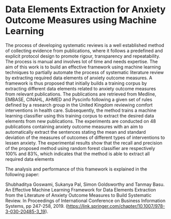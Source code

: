# Data Elements Extraction for Anxiety Outcome Measures using Machine Learning
The process of developing systematic reviews is a well established method of collecting evidence from publications, where it follows a predefined and explicit protocol design to promote rigour, transparency and repeatability. The process is manual and involves lot of time and needs expertise. The aim of this work is to build an effective framework using machine learning techniques to partially automate the process of systematic literature review by extracting required data elements of anxiety outcome measures. A framework is thus proposed that initially builds a training corpus by extracting different data elements related to anxiety outcome measures from relevant publications. The publications are retrieved from Medline, EMBASE, CINAHL, AHMED and Pyscinfo following a given set of rules defined by a research group in the United Kingdom reviewing comfort interventions in health care. Subsequently, the method trains a machine learning classifier using this training corpus to extract the desired data elements from new publications. The experiments are conducted on 48 publications containing anxiety outcome measures with an aim to automatically extract the sentences stating the mean and standard deviation of the measures of outcomes of different types of interventions to lessen anxiety. The experimental results show that the recall and precision of the proposed method using random forest classifier are respectively 100% and 83%, which indicates that the method is able to extract all required data elements

The analysis and performance of this framework is explained in the following paper:

Shubhaditya Goswami, Sukanya Pal, Simon Goldsworthy and Tanmay Basu. An Effective Machine Learning Framework for Data Elements Extraction from the Literature of Anxiety Outcome Measures to Build Systematic Review. In Proceedings of International Conference on Business Information Systems, pp 247-258, 2019. (https://link.springer.com/chapter/10.1007/978-3-030-20485-3_19).
